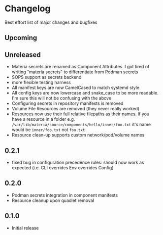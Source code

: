 # Changelog

Best effort list of major changes and bugfixes

## Upcoming

## Unreleased
- Materia secrets are renamed as Component Attributes. I got tired of writing "materia secrets" to differentiate from Podman secrets
- SOPS support as secrets backend
- more flexible testing harness
- All manifest keys are now CamelCased to match systemd style
- All config keys are now lowercase and snake_case to be more readable. I'm sure this will not be confusing with the above
- Configuring secrets in repository manifests is removed
- Volume File Resources are removed (they never really worked)
- Resources now use their full relative filepaths as their names. If you have a resource in a folder e.g. `/var/lib/materia/source/components/hello/inner/foo.txt` it's name would be `inner/foo.txt` not `foo.txt`
- Resource clean-up supports custom network/pod/volume names

## 0.2.1
- fixed bug in configuration precedence rules: should now work as expected (i.e. CLI overrides Env overrides Config)

## 0.2.0
- Podman secrets integration in component manifests
- Resource cleanup upon quadlet removal

## 0.1.0
- Initial release

